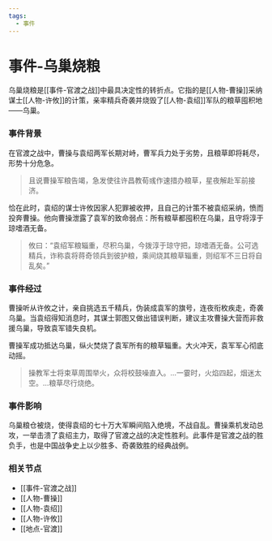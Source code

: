 ```yaml
---
tags:
  - 事件
---
```

# 事件-乌巢烧粮

乌巢烧粮是[[事件-官渡之战]]中最具决定性的转折点。它指的是[[人物-曹操]]采纳谋士[[人物-许攸]]的计策，亲率精兵奇袭并烧毁了[[人物-袁绍]]军队的粮草囤积地——乌巢。

### 事件背景

在官渡之战中，曹操与袁绍两军长期对峙，曹军兵力处于劣势，且粮草即将耗尽，形势十分危急。

> 且说曹操军粮告竭，急发使往许昌教荀彧作速措办粮草，星夜解赴军前接济。

恰在此时，袁绍的谋士许攸因家人犯罪被收押，且自己的计策不被袁绍采纳，愤而投奔曹操。他向曹操泄露了袁军的致命弱点：所有粮草都囤积在乌巢，且守将淳于琼嗜酒无备。

> 攸曰：“袁绍军粮辎重，尽积乌巢，今拨淳于琼守把，琼嗜酒无备。公可选精兵，诈称袁将蒋奇领兵到彼护粮，乘间烧其粮草辎重，则绍军不三日将自乱矣。”

### 事件经过

曹操听从许攸之计，亲自挑选五千精兵，伪装成袁军的旗号，连夜衔枚疾走，奇袭乌巢。当袁绍得知消息时，其谋士郭图又做出错误判断，建议主攻曹操大营而非救援乌巢，导致袁军错失良机。

曹操军成功抵达乌巢，纵火焚烧了袁军所有的粮草辎重。大火冲天，袁军军心彻底动摇。

> 操教军士将束草周围举火，众将校鼓噪直入。...一霎时，火焰四起，烟迷太空。...粮草尽行烧绝。

### 事件影响

乌巢粮仓被烧，使得袁绍的七十万大军瞬间陷入绝境，不战自乱。曹操乘机发动总攻，一举击溃了袁绍主力，取得了官渡之战的决定性胜利。此事件是官渡之战的胜负手，也是中国战争史上以少胜多、奇袭致胜的经典战例。

### 相关节点
- [[事件-官渡之战]]
- [[人物-曹操]]
- [[人物-袁绍]]
- [[人物-许攸]]
- [[地点-官渡]]
